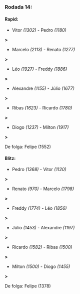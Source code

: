 ### Rodada 14:

#### Rapid:

* Vitor *(1302)*     -     Pedro *(1180)*

 **>** 
* Marcelo *(2113)*     -     Renato *(1277)*

 **>** 
* Léo *(1927)*     -     Freddy *(1886)*

 **>** 
* Alexandre *(1155)*     -     Júlio *(1677)*

 **>** 
* Ribas *(1623)*     -     Ricardo *(1780)*

 **>** 
* Diogo *(1237)*     -     Milton *(1917)*

 **>** 

De folga: Felipe (1552)

#### Blitz:

* Pedro *(1368)*     -     Vitor *(1120)*

 **>** 
* Renato *(970)*     -     Marcelo *(1798)*

 **>** 
* Freddy *(1774)*     -     Léo *(1856)*

 **>** 
* Júlio *(1453)*     -     Alexandre *(1197)*

 **>** 
* Ricardo *(1582)*     -     Ribas *(1500)*

 **>** 
* Milton *(1500)*     -     Diogo *(1455)*

 **>** 

De folga: Felipe (1378)


